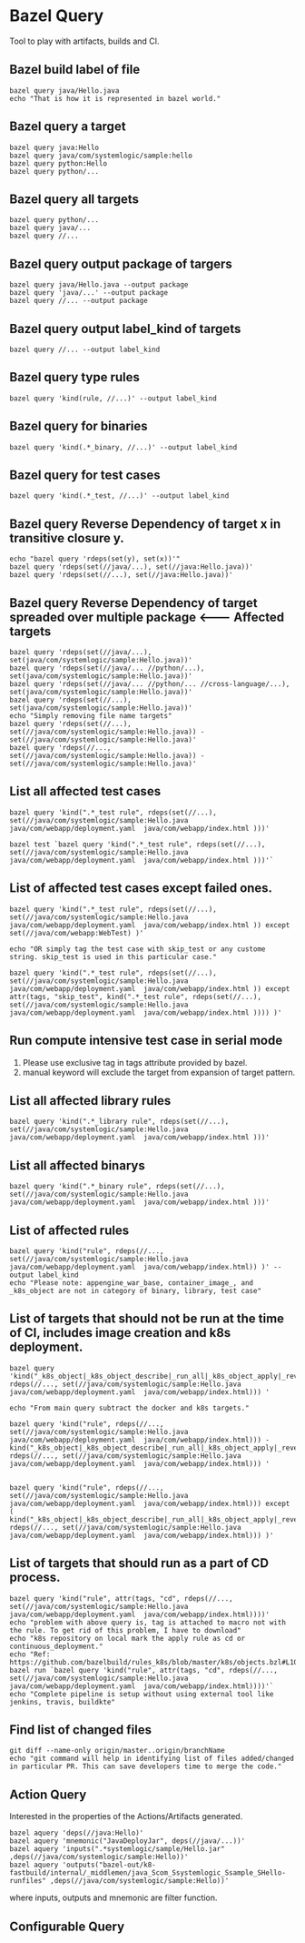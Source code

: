 # Bazel Query
Tool to play with artifacts, builds and CI.

## Bazel build label of file
```
bazel query java/Hello.java
echo "That is how it is represented in bazel world."
```

## Bazel query a target
```
bazel query java:Hello
bazel query java/com/systemlogic/sample:hello 
bazel query python:Hello
bazel query python/...
```
## Bazel query all targets
```
bazel query python/...
bazel query java/...
bazel query //...
```
## Bazel query output package of targers
```
bazel query java/Hello.java --output package
bazel query 'java/...' --output package
bazel query //... --output package
```
## Bazel query output label_kind of targets
```
bazel query //... --output label_kind
```
## Bazel query type rules
```
bazel query 'kind(rule, //...)' --output label_kind
```
## Bazel query for binaries
```
bazel query 'kind(.*_binary, //...)' --output label_kind
```
## Bazel query for test cases
```
bazel query 'kind(.*_test, //...)' --output label_kind
```
## Bazel query Reverse Dependency of target x in transitive closure y.
```
echo "bazel query 'rdeps(set(y), set(x))'"
bazel query 'rdeps(set(//java/...), set(//java:Hello.java))' 
bazel query 'rdeps(set(//...), set(//java:Hello.java))' 
```
## Bazel query Reverse Dependency of target spreaded over multiple package  <--- Affected targets
```
bazel query 'rdeps(set(//java/...), set(java/com/systemlogic/sample:Hello.java))'
bazel query 'rdeps(set(//java/... //python/...), set(java/com/systemlogic/sample:Hello.java))'
bazel query 'rdeps(set(//java/... //python/... //cross-language/...), set(java/com/systemlogic/sample:Hello.java))'
bazel query 'rdeps(set(//...), set(java/com/systemlogic/sample:Hello.java))'
echo "Simply removing file name targets"
bazel query 'rdeps(set(//...), set(//java/com/systemlogic/sample:Hello.java)) - set(//java/com/systemlogic/sample:Hello.java)'
bazel query 'rdeps(//..., set(//java/com/systemlogic/sample:Hello.java)) - set(//java/com/systemlogic/sample:Hello.java)'
```

## List all affected test cases
```
bazel query 'kind(".*_test rule", rdeps(set(//...), set(//java/com/systemlogic/sample:Hello.java java/com/webapp/deployment.yaml  java/com/webapp/index.html )))'

bazel test `bazel query 'kind(".*_test rule", rdeps(set(//...), set(//java/com/systemlogic/sample:Hello.java java/com/webapp/deployment.yaml  java/com/webapp/index.html )))'`
```
## List of affected test cases except failed ones.
```
bazel query 'kind(".*_test rule", rdeps(set(//...), set(//java/com/systemlogic/sample:Hello.java java/com/webapp/deployment.yaml  java/com/webapp/index.html )) except set(//java/com/webapp:WebTest) )'

echo "OR simply tag the test case with skip_test or any custome string. skip_test is used in this particular case."

bazel query 'kind(".*_test rule", rdeps(set(//...), set(//java/com/systemlogic/sample:Hello.java java/com/webapp/deployment.yaml  java/com/webapp/index.html )) except attr(tags, "skip_test", kind(".*_test rule", rdeps(set(//...), set(//java/com/systemlogic/sample:Hello.java java/com/webapp/deployment.yaml  java/com/webapp/index.html )))) )'

```
## Run compute intensive test case in serial mode
1. Please use exclusive tag in tags attribute provided by bazel.
1. manual keyword will exclude the target from expansion of target pattern.

## List all affected library rules
```
bazel query 'kind(".*_library rule", rdeps(set(//...), set(//java/com/systemlogic/sample:Hello.java java/com/webapp/deployment.yaml  java/com/webapp/index.html )))'
```
## List all affected binarys
```
bazel query 'kind(".*_binary rule", rdeps(set(//...), set(//java/com/systemlogic/sample:Hello.java java/com/webapp/deployment.yaml  java/com/webapp/index.html )))'
```

## List of affected rules
```
bazel query 'kind("rule", rdeps(//..., set(//java/com/systemlogic/sample:Hello.java java/com/webapp/deployment.yaml  java/com/webapp/index.html)) )' --output label_kind
echo "Please note: appengine_war_base, container_image_, and _k8s_object are not in category of binary, library, test case"
```
## List of targets that should not be run at the time of CI, includes  image creation and k8s deployment.

```
bazel query 'kind("_k8s_object|_k8s_object_describe|_run_all|_k8s_object_apply|_reversed", rdeps(//..., set(//java/com/systemlogic/sample:Hello.java java/com/webapp/deployment.yaml  java/com/webapp/index.html))) '

echo "From main query subtract the docker and k8s targets."

bazel query 'kind("rule", rdeps(//..., set(//java/com/systemlogic/sample:Hello.java java/com/webapp/deployment.yaml  java/com/webapp/index.html))) - kind("_k8s_object|_k8s_object_describe|_run_all|_k8s_object_apply|_reversed", rdeps(//..., set(//java/com/systemlogic/sample:Hello.java java/com/webapp/deployment.yaml  java/com/webapp/index.html))) '


bazel query 'kind("rule", rdeps(//..., set(//java/com/systemlogic/sample:Hello.java java/com/webapp/deployment.yaml  java/com/webapp/index.html))) except ( kind("_k8s_object|_k8s_object_describe|_run_all|_k8s_object_apply|_reversed", rdeps(//..., set(//java/com/systemlogic/sample:Hello.java java/com/webapp/deployment.yaml  java/com/webapp/index.html))) )'

```

## List of targets that should run as a part of CD process. 
```
bazel query 'kind("rule", attr(tags, "cd", rdeps(//..., set(//java/com/systemlogic/sample:Hello.java java/com/webapp/deployment.yaml  java/com/webapp/index.html))))'
echo "problem with above query is, tag is attached to macro not with the rule. To get rid of this problem, I have to download"
echo "k8s repository on local mark the apply rule as cd or continuous_deployment."
echo "Ref:  https://github.com/bazelbuild/rules_k8s/blob/master/k8s/objects.bzl#L102"
bazel run `bazel query 'kind("rule", attr(tags, "cd", rdeps(//..., set(//java/com/systemlogic/sample:Hello.java java/com/webapp/deployment.yaml  java/com/webapp/index.html))))'`
echo "Complete pipeline is setup without using external tool like jenkins, travis, buildkte"
```

## Find list of changed files
```
git diff --name-only origin/master..origin/branchName
echo "git command will help in identifying list of files added/changed in particular PR. This can save developers time to merge the code."
```

## Action Query
Interested in the properties of the Actions/Artifacts generated.
```
bazel aquery 'deps(//java:Hello)'
bazel aquery 'mnemonic("JavaDeployJar", deps(//java/...))'
bazel aquery 'inputs(".*systemlogic/sample/Hello.jar" ,deps(//java/com/systemlogic/sample:Hello))'
bazel aquery 'outputs("bazel-out/k8-fastbuild/internal/_middlemen/java_Scom_Ssystemlogic_Ssample_SHello-runfiles" ,deps(//java/com/systemlogic/sample:Hello))'
```
where inputs, outputs and mnemonic are filter function.

## Configurable Query

